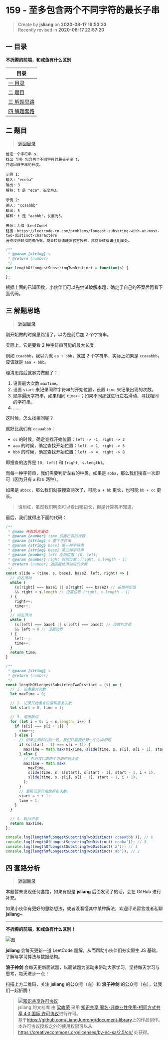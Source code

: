 159 - 至多包含两个不同字符的最长子串
===

> Create by **jsliang** on **2020-08-17 16:53:33**  
> Recently revised in **2020-08-17 22:57:20**

## <a name="chapter-one" id="chapter-one"></a>一 目录

**不折腾的前端，和咸鱼有什么区别**

| 目录 |
| --- |
| [一 目录](#chapter-one) |
| <a name="catalog-chapter-two" id="catalog-chapter-two"></a>[二 题目](#chapter-two) |
| <a name="catalog-chapter-three" id="catalog-chapter-three"></a>[三 解题思路](#chapter-three) |
| <a name="catalog-chapter-four" id="catalog-chapter-four"></a>[四 解题套路](#chapter-four) |

## <a name="chapter-two" id="chapter-two"></a>二 题目

> [返回目录](#chapter-one)

```
给定一个字符串 s，
找出 至多 包含两个不同字符的最长子串 t，
并返回该子串的长度。

示例 1:
输入: "eceba"
输出: 3
解释: t 是 "ece"，长度为3。

示例 2:
输入: "ccaabbb"
输出: 5
解释: t 是 "aabbb"，长度为5。

来源：力扣（LeetCode）
链接：https://leetcode-cn.com/problems/longest-substring-with-at-most-two-distinct-characters
著作权归领扣网络所有。商业转载请联系官方授权，非商业转载请注明出处。
```

```js
/**
 * @param {string} s
 * @return {number}
 */
var lengthOfLongestSubstringTwoDistinct = function(s) {

};
```

根据上面的已知函数，小伙伴们可以先尝试破解本题，确定了自己的答案后再看下面代码。

## <a name="chapter-three" id="chapter-three"></a>三 解题思路

> [返回目录](#chapter-one)

刚开始做的时候思路错了，以为是前后加 2 个字符串。

实际上，它是要看 2 种字符串可能的最大长度。

例如 `ccaabbb`，我以为就 `aa + bbb`，就加 2 个字符串，实际上如果是 `ccaaabbb`，应该就是 `aaa + bbb`。

理清思路后就暴力做题了：

1. 设置最大次数 `maxTime`。
2. 设置 `start` 来记录同种字符串的开始位置，设置 `time` 来记录出现的次数。
3. 顺序遍历字符串，如果相同 `time++`；如果不同那就进行左右滑动，寻找相同的字符串。
4. ……

这时候，怎么找相同呢？

就好比我们有 `ccaaabbb`：

* `cc` 的时候，确定查找开始位置：`left -> -1, right -> 2`
* `aaa` 的时候，确定查找开始位置：`left -> 1, right -> 5`
* `bbb` 的时候，确定查找开始位置：`left -> 4, right -> 8`

即搜查的边界是 `[0, left]` 和 `[right, s.length]`。

而每一种字符串，我们需要判断左右的种类，如果是 `abba`，那么我们搜查一次即可（因为只有 `a` 和 `b` 两种）。

如果是 `abbcc`，那么我们就要搜查两次了，可能 `a + bb` 更长，也可能 `bb + cc` 更长。

> 请别杠，虽然我们明面可以看出哪边长，但是计算机不知道。

最后，我们就得出下面的代码：

```js
/**
 * @name 先右后左滑动
 * @param {number} time 前面已有的次数
 * @param {string} s 整个字符串
 * @param {string} base1 第一种字符串
 * @param {string} base2 第二种字符串
 * @param {number} left 左侧位置：[0, left]
 * @param {number} right 右侧位置：[right, s.length - 1]
 * @return {number} 返回最终滑动后的次数
 */
const slide = (time, s, base1, base2, left, right) => {
  // 向右滑动
  while (
    (s[right] === base1 || s[right] === base2) // 设置判定值
    && right < s.length // 设置边界 [right, s.length - 1]
  ) {
    right++;
    time++;
  }
  // 向左滑动
  while (
    (s[left] === base1 || s[left] === base2) // 设置判定值
    && left > 0 // 设置边界
  ) {
    left--;
    time++;
  }
  return time;
}

/**
 * @param {string} s
 * @return {number}
 */
const lengthOfLongestSubstringTwoDistinct = (s) => {
  // 1. 设置最大次数
  let maxTime = 0;

  // 2. 记录开始重复位置和重复次数
  let start = 0, time = 1;

  // 3. 遍历数组
  for (let i = 0; i < s.length; i++) {
    if (s[i] === s[i + 1]) {
      time++;
    } else {
      // 如果左侧和右侧一致，我们只需要计算一个方向即可
      if (s[start - 1] === s[i + 1]) {
        maxTime = Math.max(maxTime, slide(time, s, s[i], s[i + 1], start - 1, i + 1));
      } else {
        // 否则我们取两个方向的最大值
        maxTime = Math.max(
          maxTime,
          slide(time, s, s[start], s[start - 1], start - 1, i + 1),
          slide(time, s, s[i], s[i + 1], start - 1, i + 1),
        );
      }
      // 重新记录开始坐标和次数
      start = i + 1;
      time = 1;
    }
  }

  // 4. 返回结果
  return maxTime;
};

console.log(lengthOfLongestSubstringTwoDistinct('ccaaabbb')); // 6
console.log(lengthOfLongestSubstringTwoDistinct('eceba')); // 3
console.log(lengthOfLongestSubstringTwoDistinct('a')); // 1
console.log(lengthOfLongestSubstringTwoDistinct('ab')); // 2
```

## <a name="chapter-four" id="chapter-four"></a>四 套路分析

> [返回目录](#chapter-one)

本题暂未发现任何套路，如果有但是 **jsliang** 后面发现了的话，会在 GitHub 进行补充。

如果小伙伴有更好的思路想法，或者没看懂其中某种解法，欢迎评论留言或者私聊 **jsliang**~

---

**不折腾的前端，和咸鱼有什么区别！**

![图](https://github.com/LiangJunrong/document-library/blob/master/public-repertory/img/z-index-small.png?raw=true)

**jsliang** 会每天更新一道 LeetCode 题解，从而帮助小伙伴们夯实原生 JS 基础，了解与学习算法与数据结构。

**浪子神剑** 会每天更新面试题，以面试题为驱动来带动大家学习，坚持每天学习与思考，每天进步一点！

扫描上方二维码，关注 **jsliang** 的公众号（左）和 **浪子神剑** 的公众号（右），让我们一起折腾！

> <a rel="license" href="http://creativecommons.org/licenses/by-nc-sa/4.0/"><img alt="知识共享许可协议" style="border-width:0" src="https://i.creativecommons.org/l/by-nc-sa/4.0/88x31.png" /></a><br /><span xmlns:dct="http://purl.org/dc/terms/" property="dct:title">jsliang 的文档库</span> 由 <a xmlns:cc="http://creativecommons.org/ns#" href="https://github.com/LiangJunrong/document-library" property="cc:attributionName" rel="cc:attributionURL">梁峻荣</a> 采用 <a rel="license" href="http://creativecommons.org/licenses/by-nc-sa/4.0/">知识共享 署名-非商业性使用-相同方式共享 4.0 国际 许可协议</a>进行许可。<br />基于<a xmlns:dct="http://purl.org/dc/terms/" href="https://github.com/LiangJunrong/document-library" rel="dct:source">https://github.com/LiangJunrong/document-library</a>上的作品创作。<br />本许可协议授权之外的使用权限可以从 <a xmlns:cc="http://creativecommons.org/ns#" href="https://creativecommons.org/licenses/by-nc-sa/2.5/cn/" rel="cc:morePermissions">https://creativecommons.org/licenses/by-nc-sa/2.5/cn/</a> 处获得。